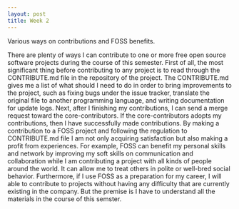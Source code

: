 ```yaml
---
layout: post
title: Week 2
---
```


Various ways on contributions and FOSS benefits.


There are plenty of ways I can contribute to one or more free open source software projects during the course of this semester. First of all, the most significant thing before contributing to any project is to read through the CONTRIBUTE.md file in the repository of the project. The CONTRIBUTE.md gives me a list of what should I need to do in order to bring improvements to the project, such as fixing bugs under the issue tracker, translate the original file to another programming language, and writing documentation for update logs. Next, after I finishing my contributions, I can send a merge request toward the core-contributors. If the core-contributors adopts my contributions, then I have successfully made contributions. By making a contribution to a FOSS project and following the regulation to CONTRIBUTE.md file I am not only acquiring satisfaction but also making a profit from experiences. For example, FOSS can benefit my personal skills and network by improving my soft skills on communication and collaboration while I am contributing a project with all kinds of people around the world. It can allow me to treat others in polite or well-bred social behavior. Furthermore, if I use FOSS as a preparation for my career, I will able to contribute to projects without having any difficulty that are currently existing in the company. But the premise is I have to understand all the materials in the course of this semster.
